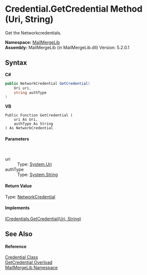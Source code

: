 # Credential.GetCredential Method (Uri, String)
 

Get the Networkcredentials.

**Namespace:**&nbsp;<a href="31c6ebbe-d683-7561-7308-5a5ee1f76bf5">MailMergeLib</a><br />**Assembly:**&nbsp;MailMergeLib (in MailMergeLib.dll) Version: 5.2.0.1

## Syntax

**C#**<br />
``` C#
public NetworkCredential GetCredential(
	Uri uri,
	string authType
)
```

**VB**<br />
``` VB
Public Function GetCredential ( 
	uri As Uri,
	authType As String
) As NetworkCredential
```


#### Parameters
&nbsp;<dl><dt>uri</dt><dd>Type: <a href="http://msdn2.microsoft.com/en-us/library/txt7706a" target="_blank">System.Uri</a><br /></dd><dt>authType</dt><dd>Type: <a href="http://msdn2.microsoft.com/en-us/library/s1wwdcbf" target="_blank">System.String</a><br /></dd></dl>

#### Return Value
Type: <a href="http://msdn2.microsoft.com/en-us/library/49xzzhb4" target="_blank">NetworkCredential</a><br />

#### Implements
<a href="http://msdn2.microsoft.com/en-us/library/xht60d94" target="_blank">ICredentials.GetCredential(Uri, String)</a><br />

## See Also


#### Reference
<a href="e9393769-a87a-d6f9-d042-9fcb097d5a9a">Credential Class</a><br /><a href="12d0555d-443f-f6fb-7703-03b8e64b560e">GetCredential Overload</a><br /><a href="31c6ebbe-d683-7561-7308-5a5ee1f76bf5">MailMergeLib Namespace</a><br />